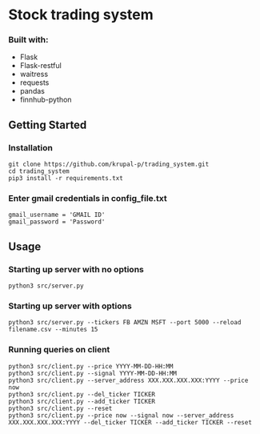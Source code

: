 # Stock trading system

### Built with:
- Flask
- Flask-restful
- waitress
- requests
- pandas
- finnhub-python

## Getting Started


  
### Installation
    git clone https://github.com/krupal-p/trading_system.git
    cd trading_system
    pip3 install -r requirements.txt

### Enter gmail credentials in config_file.txt
    gmail_username = 'GMAIL ID'
    gmail_password = 'Password'

## Usage
### Starting up server with no options
    python3 src/server.py

### Starting up server with options
    python3 src/server.py --tickers FB AMZN MSFT --port 5000 --reload filename.csv --minutes 15

### Running queries on client
    python3 src/client.py --price YYYY-MM-DD-HH:MM
    python3 src/client.py --signal YYYY-MM-DD-HH:MM
    python3 src/client.py --server_address XXX.XXX.XXX.XXX:YYYY --price now
    python3 src/client.py --del_ticker TICKER
    python3 src/client.py --add_ticker TICKER
    python3 src/client.py --reset
    python3 src/client.py --price now --signal now --server_address XXX.XXX.XXX.XXX:YYYY --del_ticker TICKER --add_ticker TICKER --reset
